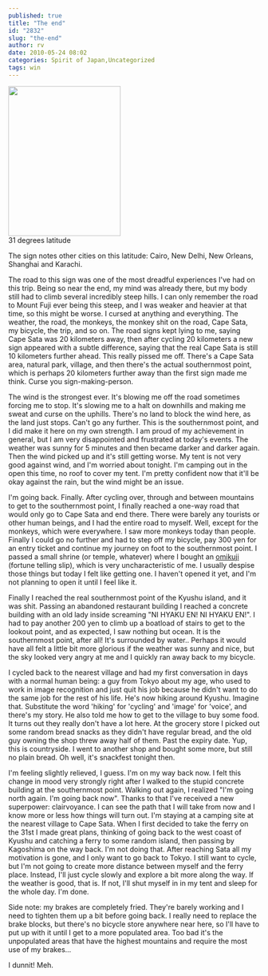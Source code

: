 ```yaml
---
published: true
title: "The end"
id: "2832"
slug: "the-end"
author: rv
date: 2010-05-24 08:02
categories: Spirit of Japan,Uncategorized
tags: win
---
```

<div class="caption">
<a href="https://s3.amazonaws.com/cfwblog/uploads/2010/05/img_4464.jpg"><img class="size-medium wp-image-2833" title="IMG_4464" src="https://s3.amazonaws.com/cfwblog/uploads/2010/05/img_4464.jpg?w=225" alt="" width="225" height="300" /></a>
<div class="caption-text">31 degrees latitude</div>
</div>

The sign notes other cities on this latitude: Cairo, New Delhi, New Orleans, Shanghai and Karachi.

The road to this sign was one of the most dreadful experiences I've had on this trip. Being so near the end, my mind was already there, but my body still had to climb several incredibly steep hills. I can only remember the road to Mount Fuji ever being this steep, and I was weaker and heavier at that time, so this might be worse. I cursed at anything and everything. The weather, the road, the monkeys, the monkey shit on the road, Cape Sata, my bicycle, the trip, and so on. The road signs kept lying to me, saying Cape Sata was 20 kilometers away, then after cycling 20 kilometers a new sign appeared with a subtle difference, saying that the real Cape Sata is still 10 kilometers further ahead. This really pissed me off. There's a Cape Sata area, natural park, village, and then there's the actual southernmost point, which is perhaps 20 kilometers further away than the first sign made me think. Curse you sign-making-person.

The wind is the strongest ever. It's blowing me off the road sometimes forcing me to stop. It's slowing me to a halt on downhills and making me sweat and curse on the uphills. There's no land to block the wind here, as the land just stops. Can't go any further. This is the southernmost point, and I did make it here on my own strength. I am proud of my achievement in general, but I am very disappointed and frustrated at today's events. The weather was sunny for 5 minutes and then became darker and darker again. Then the wind picked up and it's still getting worse. My tent is not very good against wind, and I'm worried about tonight. I'm camping out in the open this time, no roof to cover my tent. I'm pretty confident now that it'll be okay against the rain, but the wind might be an issue.

I'm going back. Finally. After cycling over, through and between mountains to get to the southernmost point, I finally reached a one-way road that would only go to Cape Sata and end there. There were barely any tourists or other human beings, and I had the entire road to myself. Well, except for the monkeys, which were everywhere. I saw more monkeys today than people. Finally I could go no further and had to step off my bicycle, pay 300 yen for an entry ticket and continue my journey on foot to the southernmost point. I passed a small shrine (or temple, whatever) where I bought an <a href="https://en.wikipedia.org/wiki/Omikuji" target="_blank">omikuji</a> (fortune telling slip), which is very uncharacteristic of me. I usually despise those things but today I felt like getting one. I haven't opened it yet, and I'm not planning to open it until I feel like it.

Finally I reached the real southernmost point of the Kyushu island, and it was shit. Passing an abandoned restaurant building I reached a concrete building with an old lady inside screaming "NI HYAKU EN! NI HYAKU EN!". I had to pay another 200 yen to climb up a boatload of stairs to get to the lookout point, and as expected, I saw nothing but ocean. It is the southernmost point, after all! It's surrounded by water.. Perhaps it would have all felt a little bit more glorious if the weather was sunny and nice, but the sky looked very angry at me and I quickly ran away back to my bicycle.

I cycled back to the nearest village and had my first conversation in days with a normal human being: a guy from Tokyo about my age, who used to work in image recognition and just quit his job because he didn't want to do the same job for the rest of his life. He's now hiking around Kyushu. Imagine that. Substitute the word 'hiking' for 'cycling' and 'image' for 'voice', and there's my story. He also told me how to get to the village to buy some food. It turns out they really don't have a lot here. At the grocery store I picked out some random bread snacks as they didn't have regular bread, and the old guy owning the shop threw away half of them. Past the expiry date. Yup, this is countryside. I went to another shop and bought some more, but still no plain bread. Oh well, it's snackfest tonight then.

I'm feeling slightly relieved, I guess. I'm on my way back now. I felt this change in mood very strongly right after I walked to the stupid concrete building at the southernmost point. Walking out again, I realized "I'm going north again. I'm going back now". Thanks to that I've received a new superpower: clairvoyance. I can see the path that I will take from now and I know more or less how things will turn out. I'm staying at a camping site at the nearest village to Cape Sata. When I first decided to take the ferry on the 31st I made great plans, thinking of going back to the west coast of Kyushu and catching a ferry to some random island, then passing by Kagoshima on the way back. I'm not doing that. After reaching Sata all my motivation is gone, and I only want to go back to Tokyo. I still want to cycle, but I'm not going to create more distance between myself and the ferry place. Instead, I'll just cycle slowly and explore a bit more along the way. If the weather is good, that is. If not, I'll shut myself in in my tent and sleep for the whole day. I'm done.

Side note: my brakes are completely fried. They're barely working and I need to tighten them up a bit before going back. I really need to replace the brake blocks, but there's no bicycle store anywhere near here, so I'll have to put up with it until I get to a more populated area. Too bad it's the unpopulated areas that have the highest mountains and require the most use of my brakes...

I dunnit! Meh.